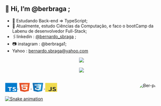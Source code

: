 <!--- 👋 Hi, I’m @berbraga ;

- 👀 I’m interested in learning, sports, I cook a little;

- 🌱 I’m currently learning to programing in java, python, C++, and others;

- 💞️ I’m looking to collaborate on, for now , i looking to collaborate in school projects. I start at my university in february 2020;

- 📫 How to reach me ?


- you can ranch me in : 
- instagram : @berbraga1;
- linkedin : [@bernardo_sbraga](https://www.linkedin.com/in/bernardo-braga-desenvolvedor/) ;
- --->

## 👋 Hi, I’m @berbraga ;
  
 
  - 📘 Estudando Back-end => TypeScript;
  - 📘 Atualmente, estudo Ciências da Computação, e faco o bootCamp da Labenu de desenvolvedor Full-Stack;
  - 🖇️linkedin : [@bernardo_sbraga](https://www.linkedin.com/in/bernardo-braga-desenvolvedor/) ;
  -  📷 instagram : @berbraga1;
  -  Yahoo : bernardo.sbraga@yahoo.com

<div align="center">
  <a 
     href="https://github.com/berbraga"
  >
  <img 
       height="145em" 
       src="https://github-readme-stats.vercel.app/api?username=berbraga&show_icons=true&theme=cobalt&include_all_commits=true&count_private=true"
  />
    
  <img 
       height="145em" 
       src="https://github-readme-stats.vercel.app/api/top-langs/?username=berbraga&layout=compact&langs_count=7&theme=cobalt"
  />
    
</div>

<div style="display: inline_block"><br>
  <img 
        align="center" 
        alt="Ber-ts" 
        height="30" 
        width="40" 
        src="https://raw.githubusercontent.com/devicons/devicon/master/icons/typescript/typescript-original.svg"
  >
  <img 
        align="center" 
        alt="Ber-HTML" 
        height="30" 
        width="40" 
        src="https://raw.githubusercontent.com/devicons/devicon/master/icons/html5/html5-original.svg"
  >
  <img 
        align="center" 
        alt="Ber-CSS" 
        height="30" 
        width="40" 
        src="https://raw.githubusercontent.com/devicons/devicon/master/icons/css3/css3-original.svg"
  >
  <img 
        align="center" 
        alt="Ber-python" 
        height="30" 
        width="40" 
        src="https://raw.githubusercontent.com/devicons/devicon/master/icons/javascript/javascript-original.svg"
  >

 
  <img align="right" alt="Ber-pic" height="150" style="border-radius:50px;" src="https://pbs.twimg.com/media/FUaufNyXwAECmnh?format=png&name=360x360">

<!--     <!--   se enjoar da imagem ali , tem essa:  -->
<!--   https://pbs.twimg.com/media/FUaufNyXwAECmnh?format=png&name=360x360, -->
<!--   https://pbs.twimg.com/media/FUauf0eX0AAGhKt?format=png&name=360x360 -->
 

</div>
  

  ![Snake animation](https://github.com/berbraga/berbraga/blob/output/github-contribution-grid-snake.svg)

  
  
  
  
